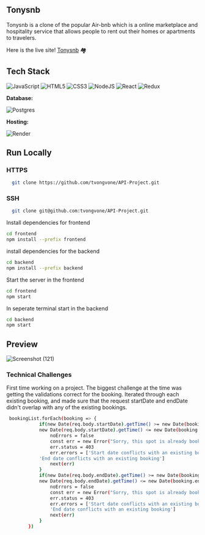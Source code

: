 ## Tonysnb

Tonysnb is a clone of the popular Air-bnb which is a online marketplace and hospitality service that allows people to rent out their homes or apartments to travelers.

Here is the live site! <a href="https://tonys-air-bnb.onrender.com">Tonysnb</a> 🏘️

## Tech Stack
![JavaScript](https://img.shields.io/badge/javascript-%23323330.svg?style=for-the-badge&logo=javascript&logoColor=%23F7DF1E) ![HTML5](https://img.shields.io/badge/html5-%23E34F26.svg?style=for-the-badge&logo=html5&logoColor=white) ![CSS3](https://img.shields.io/badge/css3-%231572B6.svg?style=for-the-badge&logo=css3&logoColor=white) ![NodeJS](https://img.shields.io/badge/node.js-6DA55F?style=for-the-badge&logo=node.js&logoColor=white) ![React](https://img.shields.io/badge/react-%2320232a.svg?style=for-the-badge&logo=react&logoColor=%2361DAFB) ![Redux](https://img.shields.io/badge/redux-%23593d88.svg?style=for-the-badge&logo=redux&logoColor=white)

**Database:**

![Postgres](https://img.shields.io/badge/postgres-%23316192.svg?style=for-the-badge&logo=postgresql&logoColor=white)

**Hosting:**

![Render](https://img.shields.io/badge/Render-informational?style=for-the-badge&logo=render&logoColor=%5bdec3)

## Run Locally
### HTTPS
```bash
  git clone https://github.com/tvongvone/API-Project.git
```

### SSH
```bash
  git clone git@github.com:tvongvone/API-Project.git
```

Install dependencies for frontend

```bash
cd frontend
npm install --prefix frontend
```

install dependencies for the backend

```bash
cd backend
npm install --prefix backend 
```

Start the server in the frontend

```bash
cd frontend
npm start
```

In seperate terminal start in the backend

```bash
cd backend
npm start
```


## Preview

![Screenshot (121)](https://user-images.githubusercontent.com/107327260/230183411-2768d6e8-37e4-49bc-af9e-57f38ffb86e9.png)

### Technical Challenges

First time working on a project. The biggest challenge at the time was getting the validations correct for the booking. Iterated through each existing booking, and made sure that the request startDate and endDate didn't overlap with any of the existing bookings. 

```bash
 bookingList.forEach(booking => {
            if(new Date(req.body.startDate).getTime() >= new Date(booking.startDate).getTime() &&
            new Date(req.body.startDate).getTime() <= new Date(booking.endDate).getTime()) {
                noErrors = false
                const err = new Error("Sorry, this spot is already booked for the specified dates")
                err.status = 403
                err.errors = ['Start date conflicts with an existing booking',
            'End date conflicts with an existing booking']
                next(err)
            }
            if(new Date(req.body.endDate).getTime() >= new Date(booking.startDate).getTime() &&
            new Date(req.body.endDate).getTime() <= new Date(booking.endDate).getTime()) {
                noErrors = false
                const err = new Error("Sorry, this spot is already booked for the specified dates")
                err.status = 403
                err.errors = ['Start date conflicts with an existing booking',
                'End date conflicts with an existing booking']
                next(err)
            }
        })

```
